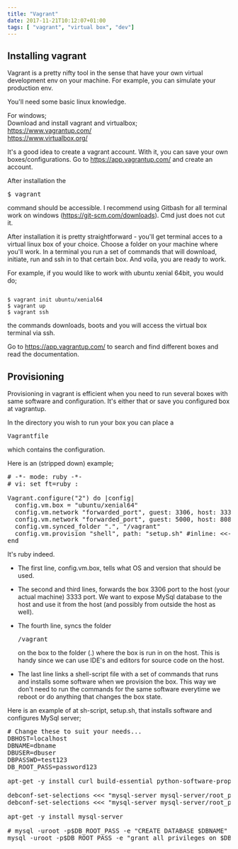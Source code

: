 ```yaml
---
title: "Vagrant"
date: 2017-11-21T10:12:07+01:00
tags: [ "vagrant", "virtual box", "dev"]
---
```


## Installing vagrant


Vagrant is a pretty nifty tool in the sense that have your own virtual development env on your machine.
For example, you can simulate your production env.

You'll need some basic linux knowledge.

For windows;<br />
Download and install vagrant and virtualbox;<br />
https://www.vagrantup.com/<br />
https://www.virtualbox.org/

It's a good idea to create a vagrant account. With it, you can save your own boxes/configurations. Go to https://app.vagrantup.com/ and create an account.


After installation the <pre>$ vagrant</pre> 

command should be accessible.
I recommend using Gitbash for all terminal work on windows (https://git-scm.com/downloads). Cmd just does not cut it.

After installation it is pretty straightforward - you'll get terminal acces to a virtual linux box of your choice.
Choose a folder on your machine where you'll work. In a terminal you run a set of commands that will download, initiate, run and ssh in to that certain box. And voila, you are ready to work.

For example, if you would like to work with ubuntu xenial 64bit, you would do;

<pre><code>
$ vagrant init ubuntu/xenial64
$ vagrant up
$ vagrant ssh
</code></pre>

the commands downloads, boots and you will access the virtual box terminal via ssh.


Go to https://app.vagrantup.com/ to search and find different boxes and read the documentation.


## Provisioning


Provisioning in vagrant is efficient when  you need to run several boxes with same software and configuration.
It's either that or save you configured box at vagrantup.

In the directory you wish to run your box you can place a <pre>Vagrantfile</pre> 

which contains the configuration.

Here is an (stripped down) example;

<pre>
# -*- mode: ruby -*-
# vi: set ft=ruby :

Vagrant.configure("2") do |config|
  config.vm.box = "ubuntu/xenial64"
  config.vm.network "forwarded_port", guest: 3306, host: 3333
  config.vm.network "forwarded_port", guest: 5000, host: 8080
  config.vm.synced_folder ".", "/vagrant"
  config.vm.provision "shell", path: "setup.sh" #inline: <<-SHELL
end
</pre>

It's ruby indeed.

- The first line, config.vm.box, tells what OS and version that should be used.

- The second and third lines, forwards the box 3306 port to the host (your actual machine) 3333 port.
We want to expose MySql database to the host and use it from the host (and possibly from outside the host as well).

- The fourth line, syncs the folder <pre>/vagrant</pre> 
on the box to the folder (.) where the box is run in on the host.
This is handy since we can use IDE's and editors for source code on the host.

- The last line links a shell-script file with a set of commands that runs and installs some software when we provision the box.
This way we don't need to run the commands for the same software everytime we reboot or do anything that changes the box state.


Here is an example of at sh-script, setup.sh, that installs software and configures MySql server;

<pre>
# Change these to suit your needs...
DBHOST=localhost
DBNAME=dbname
DBUSER=dbuser
DBPASSWD=test123
DB_ROOT_PASS=password123

apt-get -y install curl build-essential python-software-properties git python3

debconf-set-selections <<< "mysql-server mysql-server/root_password password $DB_ROOT_PASS"
debconf-set-selections <<< "mysql-server mysql-server/root_password_again password $DB_ROOT_PASS"

apt-get -y install mysql-server

# mysql -uroot -p$DB_ROOT_PASS -e "CREATE DATABASE $DBNAME"
mysql -uroot -p$DB_ROOT_PASS -e "grant all privileges on $DBNAME.* to '$DBUSER'@'$DBHOST' identified by '$DBPASSWD'" 
</pre>

